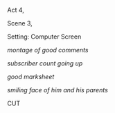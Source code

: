 Act 4,

Scene 3,

Setting: Computer Screen

_montage of good comments_

_subscriber count going up_

_good marksheet_

_smiling face of him and his parents_

CUT
